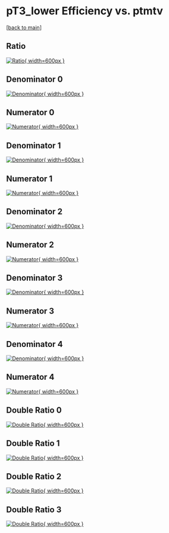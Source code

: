 # pT3_lower Efficiency vs. ptmtv

[[back to main](./)]



## Ratio

[![Ratio](../mtv/var/pT3_lower_vtr_211_1_eff_ptmtv.png){ width=600px }](../mtv/var/pT3_lower_vtr_211_1_eff_ptmtv.pdf)

## Denominator 0

[![Denominator](../mtv/den/pT3_lower_vtr_211_1_eff_ptmtv_den0.png){ width=600px }](../mtv/den/pT3_lower_vtr_211_1_eff_ptmtv_den0.pdf)

## Numerator 0

[![Numerator](../mtv/num/pT3_lower_vtr_211_1_eff_ptmtv_num0.png){ width=600px }](../mtv/num/pT3_lower_vtr_211_1_eff_ptmtv_num0.pdf)

## Denominator 1

[![Denominator](../mtv/den/pT3_lower_vtr_211_1_eff_ptmtv_den1.png){ width=600px }](../mtv/den/pT3_lower_vtr_211_1_eff_ptmtv_den1.pdf)

## Numerator 1

[![Numerator](../mtv/num/pT3_lower_vtr_211_1_eff_ptmtv_num1.png){ width=600px }](../mtv/num/pT3_lower_vtr_211_1_eff_ptmtv_num1.pdf)

## Denominator 2

[![Denominator](../mtv/den/pT3_lower_vtr_211_1_eff_ptmtv_den2.png){ width=600px }](../mtv/den/pT3_lower_vtr_211_1_eff_ptmtv_den2.pdf)

## Numerator 2

[![Numerator](../mtv/num/pT3_lower_vtr_211_1_eff_ptmtv_num2.png){ width=600px }](../mtv/num/pT3_lower_vtr_211_1_eff_ptmtv_num2.pdf)

## Denominator 3

[![Denominator](../mtv/den/pT3_lower_vtr_211_1_eff_ptmtv_den3.png){ width=600px }](../mtv/den/pT3_lower_vtr_211_1_eff_ptmtv_den3.pdf)

## Numerator 3

[![Numerator](../mtv/num/pT3_lower_vtr_211_1_eff_ptmtv_num3.png){ width=600px }](../mtv/num/pT3_lower_vtr_211_1_eff_ptmtv_num3.pdf)

## Denominator 4

[![Denominator](../mtv/den/pT3_lower_vtr_211_1_eff_ptmtv_den4.png){ width=600px }](../mtv/den/pT3_lower_vtr_211_1_eff_ptmtv_den4.pdf)

## Numerator 4

[![Numerator](../mtv/num/pT3_lower_vtr_211_1_eff_ptmtv_num4.png){ width=600px }](../mtv/num/pT3_lower_vtr_211_1_eff_ptmtv_num4.pdf)

## Double Ratio 0

[![Double Ratio](../mtv/ratio/pT3_lower_vtr_211_1_eff_ptmtv_ratio0.png){ width=600px }](../mtv/ratio/pT3_lower_vtr_211_1_eff_ptmtv_ratio0.pdf)

## Double Ratio 1

[![Double Ratio](../mtv/ratio/pT3_lower_vtr_211_1_eff_ptmtv_ratio1.png){ width=600px }](../mtv/ratio/pT3_lower_vtr_211_1_eff_ptmtv_ratio1.pdf)

## Double Ratio 2

[![Double Ratio](../mtv/ratio/pT3_lower_vtr_211_1_eff_ptmtv_ratio2.png){ width=600px }](../mtv/ratio/pT3_lower_vtr_211_1_eff_ptmtv_ratio2.pdf)

## Double Ratio 3

[![Double Ratio](../mtv/ratio/pT3_lower_vtr_211_1_eff_ptmtv_ratio3.png){ width=600px }](../mtv/ratio/pT3_lower_vtr_211_1_eff_ptmtv_ratio3.pdf)


